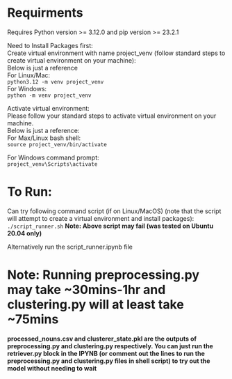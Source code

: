 # Requirments
Requires Python version >= 3.12.0 and pip version >= 23.2.1

Need to Install Packages first:</br>
Create virtual environment with name project_venv (follow standard steps to create virtual environment on your machine): </br>
Below is just a reference </br>
For Linux/Mac: </br>
`python3.12 -m venv project_venv` </br>
For Windows: </br>
`python -m venv project_venv` </br>

Activate virtual environment: </br>
Please follow your standard steps to activate virtual environment on your machine. </br>
Below is just a reference: </br>
For Max/Linux bash shell: </br>
`source project_venv/bin/activate` </br>

For Windows command prompt: </br>
`project_venv\Scripts\activate`

# To Run:
Can try following command script (if on Linux/MacOS) (note that the script will attempt to create a virtual environment and install packages):</br>
`./script_runner.sh`
**Note: Above script may fail (was tested on Ubuntu 20.04 only)**

Alternatively run the script_runner.ipynb file

# Note: Running preprocessing.py may take ~30mins-1hr and clustering.py will at least take ~75mins
**processed_nouns.csv and clusterer_state.pkl are the outputs of preprocessing.py and clustering.py respectively. You can just run the retriever.py block in the IPYNB (or comment out the lines to run the preprocessing.py and clustering.py files in shell script) to try out the model without needing to wait**